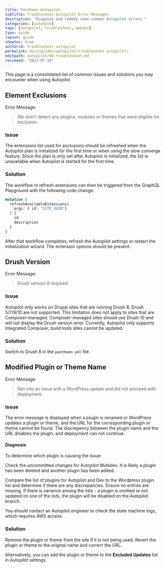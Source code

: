 ```yaml
---
title: Pantheon Autopilot
subtitle: Troubleshoot Autopilot Error Messages
description: "Diagnose and remedy some common Autopilot errors."
categories: [automate]
tags: [autopilot, troubleshoot, webops]
type: guide
layout: guide
showtoc: true
anchorid: troubleshoot-autopilot
permalink: docs/guides/autopilot/troubleshoot-autopilot/
editpath: autopilot/04-troubleshoot.md
reviewed: "2021-07-30"
---
```


This page is a consolidated list of common issues and solutions you may encounter when using Autopilot.

## Element Exclusions

Error Message:

> We didn’t detect any plugins, modules or themes that were eligible for exclusion.

### Issue

The extensions list used for exclusions should be refreshed when the Autopilot plan is initialized for the first time or when using the slow converge feature. Since the plan is only set after Autopilot is initialized, the list is unavailable when Autopilot is started for the first time.

### Solution

The workflow to refresh extensions can then be triggered from the GraphQL Playground with the following code change:

```graphql
mutation {
  refreshAvailableExtensions(
    args: { id: "SITE_UUID"}
  ) {
    id
    description
  }
}
```

After that workflow completes, refresh the Autopilot settings or restart the initialization wizard. The extension options should be present.

## Drush Version

Error Message:

> Drush version 8 required

### Issue

Autopilot only works on Drupal sites that are running Drush 8. Drush 5/7/9/10 are not supported. This limitation does not apply to sites that are Composer-managed. Composer-managed sites should use Drush 10 and will not display the Drush version error. Currently, Autopilot only supports Integrated Composer; build tools sites cannot be updated.

### Solution

Switch to Drush 8 in the `pantheon.yml` file.

## Modified Plugin or Theme Name

Error Message:

> Ran into an issue with a WordPress update and did not proceed with deployment.

### Issue

The error message is displayed when a plugin is renamed or WordPress updates a plugin or theme, and the URL for the corresponding plugin or theme cannot be found. The discrepency between the plugin name and the URL disables the plugin, and deployment can not continue.

#### Diagnosis

To determine which plugin is causing the issue:

Check the uncommitted changes for Autopilot Multidev. It is likely a plugin has been deleted and another plugin has been added. 

Compare the list of plugins for Autopilot and Dev to the Wordpress plugin list and determine if there are any discrepancies. Ensure no entries are missing. If there is variance among the lists - a plugin is omitted or not updated on one of the lists, the plugin will be disabled on the Autopilot branch.

You should contact an Autopilot engineer to check the state machine logs, which requires AWS access.

### Solution

Remove the plugin or theme from the site if it is not being used. Revert the plugin or theme to the original name and correct the URL.

Alternatively, you can add the plugin or theme to the **Excluded Updates** list in Autopilot settings.
